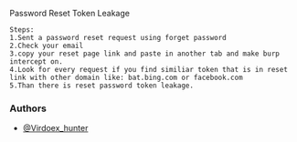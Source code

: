 Password Reset Token Leakage
    
    Steps:
    1.Sent a password reset request using forget password
	2.Check your email 
	3.copy your reset page link and paste in another tab and make burp intercept on.
	4.Look for every request if you find similiar token that is in reset link with other domain like: bat.bing.com or facebook.com
	5.Than there is reset password token leakage.

### Authors

* [@Virdoex_hunter](https://twitter.com/Virdoex_hunter)
